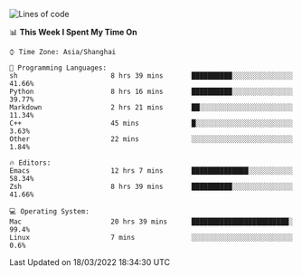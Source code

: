 <!--START_SECTION:waka-->
![Lines of code](https://img.shields.io/badge/From%20Hello%20World%20I%27ve%20Written-22%20Thousand%20lines%20of%20code-blue)

📊 **This Week I Spent My Time On** 

```text
⌚︎ Time Zone: Asia/Shanghai

💬 Programming Languages: 
sh                       8 hrs 39 mins       ██████████░░░░░░░░░░░░░░░   41.66% 
Python                   8 hrs 16 mins       ██████████░░░░░░░░░░░░░░░   39.77% 
Markdown                 2 hrs 21 mins       ██░░░░░░░░░░░░░░░░░░░░░░░   11.34% 
C++                      45 mins             █░░░░░░░░░░░░░░░░░░░░░░░░   3.63% 
Other                    22 mins             ░░░░░░░░░░░░░░░░░░░░░░░░░   1.84%

🔥 Editors: 
Emacs                    12 hrs 7 mins       ██████████████░░░░░░░░░░░   58.34% 
Zsh                      8 hrs 39 mins       ██████████░░░░░░░░░░░░░░░   41.66%

💻 Operating System: 
Mac                      20 hrs 39 mins      ████████████████████████░   99.4% 
Linux                    7 mins              ░░░░░░░░░░░░░░░░░░░░░░░░░   0.6%

```


 Last Updated on 18/03/2022 18:34:30 UTC
<!--END_SECTION:waka-->
